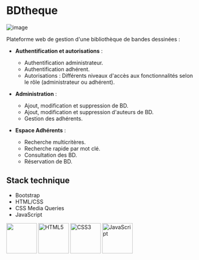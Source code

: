 # BDtheque
![image](https://github.com/user-attachments/assets/0b23e66c-33f4-4a0b-8d56-d00f6a500c6f)

Plateforme web de gestion d'une bibliothèque de bandes dessinées :

- **Authentification et autorisations** :
  - Authentification administrateur.
  - Authentification adhérent.
  - Autorisations : Différents niveaux d'accès aux fonctionnalités selon le rôle (administrateur ou adhérent).

- **Administration** :
  - Ajout, modification et suppression de BD.
  - Ajout, modification et suppression d'auteurs de BD.
  - Gestion des adhérents.
  
- **Espace Adhérents** :
  - Recherche multicritères.
  - Recherche rapide par mot clé.
  - Consultation des BD.
  - Réservation de BD.

## Stack technique

- Bootstrap 
- HTML/CSS 
- CSS Media Queries 
- JavaScript 


<img src="https://github.com/user-attachments/assets/01ee8b68-caf0-49f1-82aa-4c07a0460c23" width="80px" /> <img src="https://cdn.jsdelivr.net/gh/devicons/devicon/icons/html5/html5-plain.svg" alt="HTML5" width="80px" /> <img src="https://cdn.jsdelivr.net/gh/devicons/devicon/icons/css3/css3-plain.svg" alt="CSS3" width="80px" /> <img src="https://cdn.jsdelivr.net/gh/devicons/devicon/icons/javascript/javascript-plain.svg" alt="JavaScript" width="80px" />





